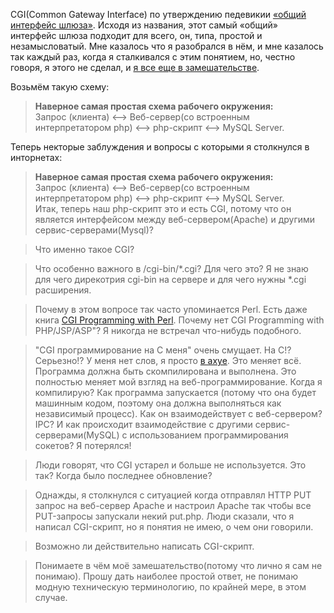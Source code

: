 CGI(Common Gateway Interface) по утверждению педевикии [«общий интерфейс шлюза»](https://ru.wikipedia.org/wiki/CGI). Исходя из названия, этот самый «общий» интерфейс шлюза подходит для всего, он, типа, простой и незамысловатый. Мне казалось что я разобрался в нём, и мне казалось так каждый раз, когда я сталкивался с этим понятием, но, честно говоря, я этого не сделал, и [я все еще в замешательстве](http://lurkmore.to/%D0%AF_%D0%BD%D0%B8%D1%85%D1%83%D1%8F_%D0%BD%D0%B5_%D0%BF%D0%BE%D0%BD%D1%8F%D0%BB).

Возьмём такую схему:
> **Наверное самая простая схема рабочего окружения:**  
> Запрос (клиента) <--> Веб-сервер(со встроенным интерпретатором php) <--> php-скрипт <--> MySQL Server.

Теперь некторые заблуждения и вопросы с которыми я столкнулся в инторнетах:
> **Наверное самая простая схема рабочего окружения:**  
> Запрос (клиента) <--> Веб-сервер(со встроенным интерпретатором php) <--> php-скрипт <--> MySQL Server.  
> Итак, теперь наш php-скрипт это и есть CGI, потому что он является интерфейсом между веб-сервером(Apache) и другими сервис-серверами(Mysql)?

>Что именно такое CGI?

>Что особенно важного в /cgi-bin/*.cgi? Для чего это? Я не знаю для чего дирекотрия cgi-bin на сервере и для чего нужны *.cgi расширения.

>Почему в этом вопросе так часто упоминается Perl. Есть даже книга [CGI Programming with Perl](https://www.amazon.com/dp/1565924193/?tag=stackoverfl08-20). Почему нет CGI Programming with PHP/JSP/ASP"? Я никогда не встречал что-нибудь подобного.

>"CGI программирование на C меня" очень смущает. На C!? Серьезно!? У меня нет слов, я просто [в ахуе](http://lurkmore.to/%D0%A9%D0%98%D0%A2%D0%9E). Это меняет всё. Программа должна быть скомпилирована и выполнена. Это полностью меняет мой взгляд на веб-программирование. Когда я компилирую? Как программа запускается (потому что она будет машинным кодом, поэтому она должна выполняться как независимый процесс). Как он взаимодействует с веб-сервером? IPC?
И как происходит взаимодействие с другими сервис-серверами(MySQL) с использованием программирования сокетов? Я потерялся!

>Люди говорят, что CGI устарел и больше не используется. Это так? Когда было последнее обновление?

>Однажды, я столкнулся с ситуацией когда отправлял HTTP PUT запрос на веб-сервер Apache и настроил Apache так чтобы все PUT-запросы запускали некий put.php. Люди сказали, что я написал CGI-скрипт, но я понятия не имею, о чем они говорили.

>Возможно ли действительно написать CGI-скрипт.

>Понимаете в чём моё замешательство(потому что лично я сам не понимаю). Прошу дать наиболее простой ответ, не понимаю модную техническую терминологию, по крайней мере, в этом случае.